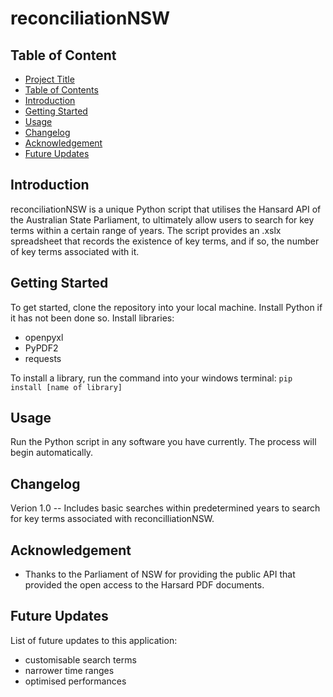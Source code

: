 # reconciliationNSW

## Table of Content
- [Project Title](#project-title)
- [Table of Contents](#table-of-contents)
- [Introduction](#introduction)
- [Getting Started](#getting-started)
- [Usage](#usage)
- [Changelog](#Changelog)
- [Acknowledgement](#acknowledgement)
- [Future Updates](#future-updates)

## Introduction
reconciliationNSW is a unique Python script that utilises the Hansard API of the Australian State Parliament, to ultimately allow users to search for key terms within a certain 
range of years. The script provides an .xslx spreadsheet that records the existence of key terms, and if so, the number of key terms associated with it.

## Getting Started
To get started, clone the repository into your local machine.
Install Python if it has not been done so. 
Install libraries:
- openpyxl
- PyPDF2
- requests

To install a library, run the command into your windows terminal: `pip install [name of library]`

## Usage
Run the Python script in any software you have currently. The process will begin automatically.

## Changelog
Verion 1.0 -- Includes basic searches within predetermined years to search for key terms associated with reconcilliationNSW.
## Acknowledgement
- Thanks to the Parliament of NSW for providing the public API that provided the open access to the Harsard PDF documents.

## Future Updates
List of future updates to this application:
- customisable search terms
- narrower time ranges
- optimised performances
